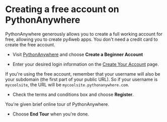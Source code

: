 # Creating a free account on PythonAnywhere

PythonAnywhere generously allows you to create a full working account for free, allowing you to create py4web apps.
You don't need a credit card to create the free account.

* Visit [PythonAnywhere](https://www.pythonanywhere.com/pricing/) and choose **Create a Beginner Account**

* Enter your desired login information on the [Create Your Account](https://www.pythonanywhere.com/registration/register/beginner/) page.

If you're using the free account, remember that your username will also be your subdomain (the first part of your public URL). So if your
username is `mycoolsite`, the URL will be `mycoolsite.pythonanywhere.com`.

* Check the terms and conditions box and choose **Register**.

You're given brief online tour of PythonAnywhere.

* Choose **End Tour** when you're done.

